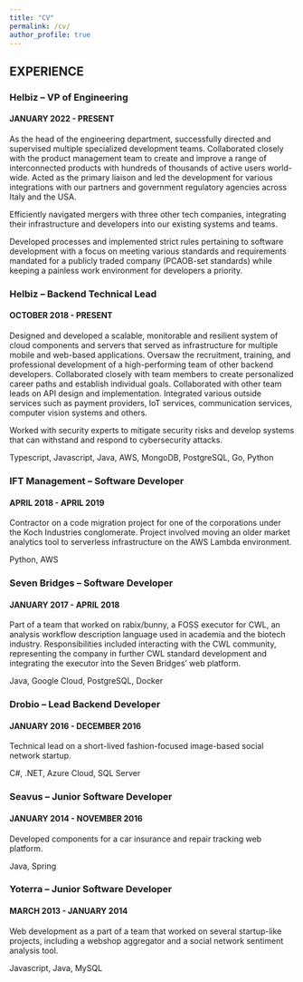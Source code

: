 ```yaml
---
title: "CV"
permalink: /cv/
author_profile: true
---
```


## EXPERIENCE
### Helbiz – VP of Engineering
#### JANUARY 2022 - PRESENT
As the head of the engineering department, successfully directed and supervised multiple specialized development teams. Collaborated closely with the product management team to create and improve a range of interconnected products with hundreds of thousands of active users world-wide. Acted as the primary liaison and led the development for various integrations with our partners and government regulatory agencies across Italy and the USA.

Efficiently navigated mergers with three other tech companies, integrating their infrastructure and developers into our existing systems and teams.

Developed processes and implemented strict rules pertaining to software development with a focus on meeting various standards and requirements mandated for a publicly traded company (PCAOB-set standards) while keeping a painless work environment for developers a priority.

### Helbiz – Backend Technical Lead
#### OCTOBER 2018 - PRESENT
Designed and developed a scalable, monitorable and resilient system of cloud components and servers that served as infrastructure for multiple mobile and web-based applications.
Oversaw the recruitment, training, and professional development of a high-performing team of other backend developers. Collaborated closely with team members to create personalized career paths and establish individual goals.
Collaborated with other team leads on API design and implementation. Integrated various outside services such as payment providers, IoT services, communication services, computer vision systems and others.

Worked with security experts to mitigate security risks and develop systems that can withstand and respond to cybersecurity attacks.

Typescript, Javascript, Java, AWS, MongoDB, PostgreSQL, Go, Python

### IFT Management – Software Developer
#### APRIL 2018 - APRIL 2019
Contractor on a code migration project for one of the corporations under the Koch Industries conglomerate. Project involved moving an older market analytics tool to serverless infrastructure on the AWS Lambda environment.

Python, AWS

### Seven Bridges – Software Developer
#### JANUARY 2017 - APRIL 2018
Part of a team that worked on rabix/bunny, a FOSS executor for CWL, an analysis workflow description language used in academia and the biotech industry.
Responsibilities included interacting with the CWL community, representing the company in further CWL standard development and integrating the executor into the Seven Bridges’ web platform.

Java, Google Cloud, PostgreSQL, Docker

### Drobio – Lead Backend Developer
#### JANUARY 2016 - DECEMBER 2016
Technical lead on a short-lived fashion-focused image-based social network startup.

C#, .NET, Azure Cloud, SQL Server

### Seavus – Junior Software Developer
#### JANUARY 2014 - NOVEMBER 2016
Developed components for a car insurance and repair tracking web platform.

Java, Spring

### Yoterra – Junior Software Developer
#### MARCH 2013 - JANUARY 2014
Web development as a part of a team that worked on several startup-like projects, including a webshop aggregator and a social network sentiment analysis tool.

Javascript, Java, MySQL
